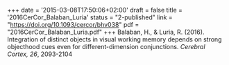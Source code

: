 +++
date = '2015-03-08T17:50:06+02:00'
draft = false
title = '2016CerCor_Balaban_Luria'
status = "2-published"
link = "https://doi.org/10.1093/cercor/bhv038"
pdf = "2016CerCor_Balaban_Luria.pdf"
+++
Balaban, H., & Luria, R. (2016). Integration of distinct objects in visual working memory depends on strong objecthood cues even for different-dimension conjunctions. *Cerebral Cortex, 26*, 2093-2104